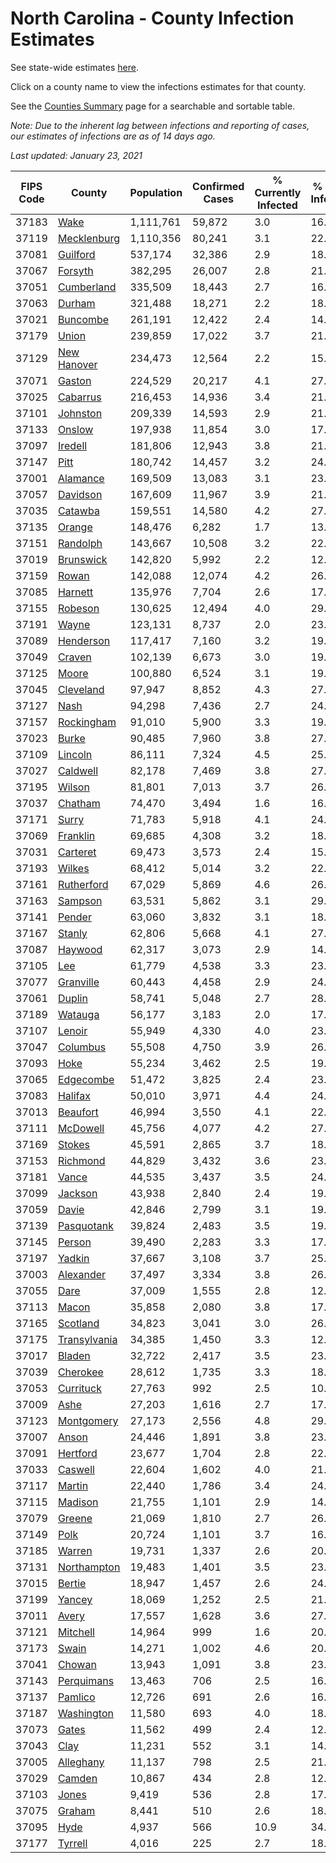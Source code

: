 # North Carolina - County Infection Estimates

See state-wide estimates [here](/infections/us-nc).

Click on a county name to view the infections estimates for that county.

See the [Counties Summary](/infections/summary-counties) page for a searchable and sortable table.

*Note: Due to the inherent lag between infections and reporting of cases, our estimates of infections are as of 14 days ago.*

*Last updated: January 23, 2021*

|   FIPS Code |                       County |   Population |   Confirmed Cases |   % Currently Infected |   % Total Infected |
|-------------|------------------------------|--------------|-------------------|------------------------|--------------------|
|       37183 |                 [Wake](wake) |    1,111,761 |            59,872 |                    3.0 |               16.5 |
|       37119 |   [Mecklenburg](mecklenburg) |    1,110,356 |            80,241 |                    3.1 |               22.9 |
|       37081 |         [Guilford](guilford) |      537,174 |            32,386 |                    2.9 |               18.4 |
|       37067 |           [Forsyth](forsyth) |      382,295 |            26,007 |                    2.8 |               21.0 |
|       37051 |     [Cumberland](cumberland) |      335,509 |            18,443 |                    2.7 |               16.7 |
|       37063 |             [Durham](durham) |      321,488 |            18,271 |                    2.2 |               18.7 |
|       37021 |         [Buncombe](buncombe) |      261,191 |            12,422 |                    2.4 |               14.4 |
|       37179 |               [Union](union) |      239,859 |            17,022 |                    3.7 |               21.6 |
|       37129 |   [New Hanover](new-hanover) |      234,473 |            12,564 |                    2.2 |               15.9 |
|       37071 |             [Gaston](gaston) |      224,529 |            20,217 |                    4.1 |               27.3 |
|       37025 |         [Cabarrus](cabarrus) |      216,453 |            14,936 |                    3.4 |               21.1 |
|       37101 |         [Johnston](johnston) |      209,339 |            14,593 |                    2.9 |               21.7 |
|       37133 |             [Onslow](onslow) |      197,938 |            11,854 |                    3.0 |               17.7 |
|       37097 |           [Iredell](iredell) |      181,806 |            12,943 |                    3.8 |               21.2 |
|       37147 |                 [Pitt](pitt) |      180,742 |            14,457 |                    3.2 |               24.4 |
|       37001 |         [Alamance](alamance) |      169,509 |            13,083 |                    3.1 |               23.7 |
|       37057 |         [Davidson](davidson) |      167,609 |            11,967 |                    3.9 |               21.6 |
|       37035 |           [Catawba](catawba) |      159,551 |            14,580 |                    4.2 |               27.3 |
|       37135 |             [Orange](orange) |      148,476 |             6,282 |                    1.7 |               13.6 |
|       37151 |         [Randolph](randolph) |      143,667 |            10,508 |                    3.2 |               22.6 |
|       37019 |       [Brunswick](brunswick) |      142,820 |             5,992 |                    2.2 |               12.8 |
|       37159 |               [Rowan](rowan) |      142,088 |            12,074 |                    4.2 |               26.5 |
|       37085 |           [Harnett](harnett) |      135,976 |             7,704 |                    2.6 |               17.4 |
|       37155 |           [Robeson](robeson) |      130,625 |            12,494 |                    4.0 |               29.9 |
|       37191 |               [Wayne](wayne) |      123,131 |             8,737 |                    2.0 |               23.7 |
|       37089 |       [Henderson](henderson) |      117,417 |             7,160 |                    3.2 |               19.0 |
|       37049 |             [Craven](craven) |      102,139 |             6,673 |                    3.0 |               19.6 |
|       37125 |               [Moore](moore) |      100,880 |             6,524 |                    3.1 |               19.6 |
|       37045 |       [Cleveland](cleveland) |       97,947 |             8,852 |                    4.3 |               27.1 |
|       37127 |                 [Nash](nash) |       94,298 |             7,436 |                    2.7 |               24.0 |
|       37157 |     [Rockingham](rockingham) |       91,010 |             5,900 |                    3.3 |               19.3 |
|       37023 |               [Burke](burke) |       90,485 |             7,960 |                    3.8 |               27.1 |
|       37109 |           [Lincoln](lincoln) |       86,111 |             7,324 |                    4.5 |               25.2 |
|       37027 |         [Caldwell](caldwell) |       82,178 |             7,469 |                    3.8 |               27.6 |
|       37195 |             [Wilson](wilson) |       81,801 |             7,013 |                    3.7 |               26.9 |
|       37037 |           [Chatham](chatham) |       74,470 |             3,494 |                    1.6 |               16.2 |
|       37171 |               [Surry](surry) |       71,783 |             5,918 |                    4.1 |               24.8 |
|       37069 |         [Franklin](franklin) |       69,685 |             4,308 |                    3.2 |               18.9 |
|       37031 |         [Carteret](carteret) |       69,473 |             3,573 |                    2.4 |               15.2 |
|       37193 |             [Wilkes](wilkes) |       68,412 |             5,014 |                    3.2 |               22.8 |
|       37161 |     [Rutherford](rutherford) |       67,029 |             5,869 |                    4.6 |               26.7 |
|       37163 |           [Sampson](sampson) |       63,531 |             5,862 |                    3.1 |               29.7 |
|       37141 |             [Pender](pender) |       63,060 |             3,832 |                    3.1 |               18.0 |
|       37167 |             [Stanly](stanly) |       62,806 |             5,668 |                    4.1 |               27.5 |
|       37087 |           [Haywood](haywood) |       62,317 |             3,073 |                    2.9 |               14.6 |
|       37105 |                   [Lee](lee) |       61,779 |             4,538 |                    3.3 |               23.6 |
|       37077 |       [Granville](granville) |       60,443 |             4,458 |                    2.9 |               24.0 |
|       37061 |             [Duplin](duplin) |       58,741 |             5,048 |                    2.7 |               28.9 |
|       37189 |           [Watauga](watauga) |       56,177 |             3,183 |                    2.0 |               17.1 |
|       37107 |             [Lenoir](lenoir) |       55,949 |             4,330 |                    4.0 |               23.6 |
|       37047 |         [Columbus](columbus) |       55,508 |             4,750 |                    3.9 |               26.5 |
|       37093 |                 [Hoke](hoke) |       55,234 |             3,462 |                    2.5 |               19.6 |
|       37065 |       [Edgecombe](edgecombe) |       51,472 |             3,825 |                    2.4 |               23.2 |
|       37083 |           [Halifax](halifax) |       50,010 |             3,971 |                    4.4 |               24.2 |
|       37013 |         [Beaufort](beaufort) |       46,994 |             3,550 |                    4.1 |               22.6 |
|       37111 |         [McDowell](mcdowell) |       45,756 |             4,077 |                    4.2 |               27.1 |
|       37169 |             [Stokes](stokes) |       45,591 |             2,865 |                    3.7 |               18.4 |
|       37153 |         [Richmond](richmond) |       44,829 |             3,432 |                    3.6 |               23.2 |
|       37181 |               [Vance](vance) |       44,535 |             3,437 |                    3.5 |               24.5 |
|       37099 |           [Jackson](jackson) |       43,938 |             2,840 |                    2.4 |               19.5 |
|       37059 |               [Davie](davie) |       42,846 |             2,799 |                    3.1 |               19.8 |
|       37139 |     [Pasquotank](pasquotank) |       39,824 |             2,483 |                    3.5 |               19.1 |
|       37145 |             [Person](person) |       39,490 |             2,283 |                    3.3 |               17.3 |
|       37197 |             [Yadkin](yadkin) |       37,667 |             3,108 |                    3.7 |               25.3 |
|       37003 |       [Alexander](alexander) |       37,497 |             3,334 |                    3.8 |               26.7 |
|       37055 |                 [Dare](dare) |       37,009 |             1,555 |                    2.8 |               12.4 |
|       37113 |               [Macon](macon) |       35,858 |             2,080 |                    3.8 |               17.9 |
|       37165 |         [Scotland](scotland) |       34,823 |             3,041 |                    3.0 |               26.7 |
|       37175 | [Transylvania](transylvania) |       34,385 |             1,450 |                    3.3 |               12.4 |
|       37017 |             [Bladen](bladen) |       32,722 |             2,417 |                    3.5 |               23.1 |
|       37039 |         [Cherokee](cherokee) |       28,612 |             1,735 |                    3.3 |               18.5 |
|       37053 |       [Currituck](currituck) |       27,763 |               992 |                    2.5 |               10.4 |
|       37009 |                 [Ashe](ashe) |       27,203 |             1,616 |                    2.7 |               17.7 |
|       37123 |     [Montgomery](montgomery) |       27,173 |             2,556 |                    4.8 |               29.5 |
|       37007 |               [Anson](anson) |       24,446 |             1,891 |                    3.8 |               23.5 |
|       37091 |         [Hertford](hertford) |       23,677 |             1,704 |                    2.8 |               22.6 |
|       37033 |           [Caswell](caswell) |       22,604 |             1,602 |                    4.0 |               21.3 |
|       37117 |             [Martin](martin) |       22,440 |             1,786 |                    3.4 |               24.2 |
|       37115 |           [Madison](madison) |       21,755 |             1,101 |                    2.9 |               14.8 |
|       37079 |             [Greene](greene) |       21,069 |             1,810 |                    2.7 |               26.8 |
|       37149 |                 [Polk](polk) |       20,724 |             1,101 |                    3.7 |               16.2 |
|       37185 |             [Warren](warren) |       19,731 |             1,337 |                    2.6 |               20.9 |
|       37131 |   [Northampton](northampton) |       19,483 |             1,401 |                    3.5 |               23.1 |
|       37015 |             [Bertie](bertie) |       18,947 |             1,457 |                    2.6 |               24.5 |
|       37199 |             [Yancey](yancey) |       18,069 |             1,252 |                    2.5 |               21.0 |
|       37011 |               [Avery](avery) |       17,557 |             1,628 |                    3.6 |               27.6 |
|       37121 |         [Mitchell](mitchell) |       14,964 |               999 |                    1.6 |               20.2 |
|       37173 |               [Swain](swain) |       14,271 |             1,002 |                    4.6 |               20.7 |
|       37041 |             [Chowan](chowan) |       13,943 |             1,091 |                    3.8 |               23.3 |
|       37143 |     [Perquimans](perquimans) |       13,463 |               706 |                    2.5 |               16.1 |
|       37137 |           [Pamlico](pamlico) |       12,726 |               691 |                    2.6 |               16.4 |
|       37187 |     [Washington](washington) |       11,580 |               693 |                    4.0 |               18.3 |
|       37073 |               [Gates](gates) |       11,562 |               499 |                    2.4 |               12.8 |
|       37043 |                 [Clay](clay) |       11,231 |               552 |                    3.1 |               14.8 |
|       37005 |       [Alleghany](alleghany) |       11,137 |               798 |                    2.5 |               21.8 |
|       37029 |             [Camden](camden) |       10,867 |               434 |                    2.8 |               12.1 |
|       37103 |               [Jones](jones) |        9,419 |               536 |                    2.8 |               17.6 |
|       37075 |             [Graham](graham) |        8,441 |               510 |                    2.6 |               18.1 |
|       37095 |                 [Hyde](hyde) |        4,937 |               566 |                   10.9 |               34.6 |
|       37177 |           [Tyrrell](tyrrell) |        4,016 |               225 |                    2.7 |               18.3 |